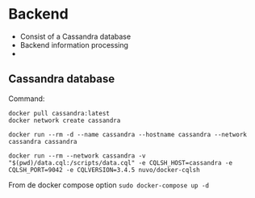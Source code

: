 # Backend  

- Consist of a Cassandra database  
- Backend information processing   
- 
## Cassandra database   


Command: 
```
docker pull cassandra:latest
docker network create cassandra

docker run --rm -d --name cassandra --hostname cassandra --network cassandra cassandra

docker run --rm --network cassandra -v "$(pwd)/data.cql:/scripts/data.cql" -e CQLSH_HOST=cassandra -e CQLSH_PORT=9042 -e CQLVERSION=3.4.5 nuvo/docker-cqlsh
```

From de docker compose option 
`sudo docker-compose up -d`

